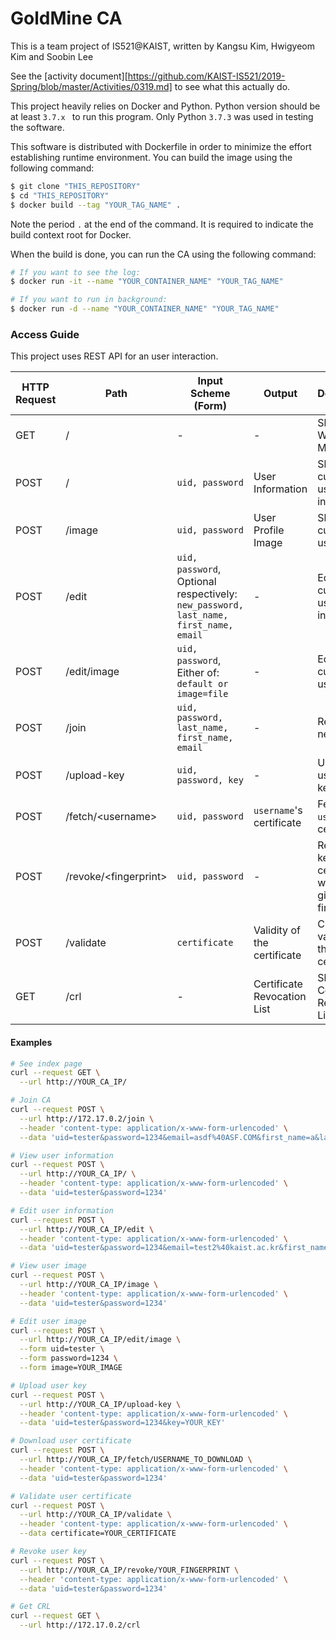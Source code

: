 # GoldMine CA

This is a team project of IS521@KAIST, written by Kangsu Kim, Hwigyeom Kim and Soobin Lee

See the [activity document][https://github.com/KAIST-IS521/2019-Spring/blob/master/Activities/0319.md] to see what this actually do.



This project heavily relies on Docker and Python. Python version should be at least `3.7.x ` to run this program. Only Python `3.7.3` was used in testing the software.

This software is distributed with Dockerfile in order to minimize the effort establishing runtime environment. You can build the image using the following command:

```bash
$ git clone "THIS_REPOSITORY"
$ cd "THIS_REPOSITORY"
$ docker build --tag "YOUR_TAG_NAME" .
```

Note the period `.` at the end of the command. It is required to indicate the build context root for Docker.

When the build is done, you can run the CA using the following command:

```bash
# If you want to see the log:
$ docker run -it --name "YOUR_CONTAINER_NAME" "YOUR_TAG_NAME"

# If you want to run in background:
$ docker run -d --name "YOUR_CONTAINER_NAME" "YOUR_TAG_NAME"
```



### Access Guide

This project uses REST API for an user interaction.

| HTTP Request | Path                    | Input Scheme (Form)                                          | Output                      | Description                                            |
| ------------ | ----------------------- | ------------------------------------------------------------ | --------------------------- | ------------------------------------------------------ |
| GET          | /                       | -                                                            | -                           | Shows Welcome Message                                  |
| POST         | /                       | `uid, password`                                              | User Information            | Shows current user information                         |
| POST         | /image                  | `uid, password`                                              | User Profile Image          | Shows current user image                               |
| POST         | /edit                   | `uid, password`, Optional respectively: `new_password, last_name, first_name, email` | -                           | Edits current user information                         |
| POST         | /edit/image             | `uid, password`, Either of: `default or image=file`          | -                           | Edits current user image                               |
| POST         | /join                   | `uid, password, last_name, first_name, email`                | -                           | Registers new user                                     |
| POST         | /upload-key             | `uid, password, key`                                         | -                           | Uploads user PGP key                                   |
| POST         | /fetch/\<username\>     | `uid, password`                                              | `username`'s certificate    | Fetches `username`'s certificate                       |
| POST         | /revoke/\<fingerprint\> | `uid, password`                                              | -                           | Revokes key and certificate with the given fingerprint |
| POST         | /validate               | `certificate`                                                | Validity of the certificate | Checks the validity of the given certificate           |
| GET          | /crl                    | -                                                            | Certificate Revocation List | Shows the Certificate Revocation List                  |

#### Examples

```bash
# See index page
curl --request GET \
  --url http://YOUR_CA_IP/

# Join CA
curl --request POST \
  --url http://172.17.0.2/join \
  --header 'content-type: application/x-www-form-urlencoded' \
  --data 'uid=tester&password=1234&email=asdf%40ASF.COM&first_name=a&last_name=b'

# View user information
curl --request POST \
  --url http://YOUR_CA_IP/ \
  --header 'content-type: application/x-www-form-urlencoded' \
  --data 'uid=tester&password=1234'

# Edit user information
curl --request POST \
  --url http://YOUR_CA_IP/edit \
  --header 'content-type: application/x-www-form-urlencoded' \
  --data 'uid=tester&password=1234&email=test2%40kaist.ac.kr&first_name=A&last_name=C&new_password=4321'

# View user image
curl --request POST \
  --url http://YOUR_CA_IP/image \
  --header 'content-type: application/x-www-form-urlencoded' \
  --data 'uid=tester&password=1234'

# Edit user image
curl --request POST \
  --url http://YOUR_CA_IP/edit/image \
  --form uid=tester \
  --form password=1234 \
  --form image=YOUR_IMAGE

# Upload user key
curl --request POST \
  --url http://YOUR_CA_IP/upload-key \
  --header 'content-type: application/x-www-form-urlencoded' \
  --data 'uid=tester&password=1234&key=YOUR_KEY'

# Download user certificate
curl --request POST \
  --url http://YOUR_CA_IP/fetch/USERNAME_TO_DOWNLOAD \
  --header 'content-type: application/x-www-form-urlencoded' \
  --data 'uid=tester&password=1234'

# Validate user certificate
curl --request POST \
  --url http://YOUR_CA_IP/validate \
  --header 'content-type: application/x-www-form-urlencoded' \
  --data certificate=YOUR_CERTIFICATE

# Revoke user key
curl --request POST \
  --url http://YOUR_CA_IP/revoke/YOUR_FINGERPRINT \
  --header 'content-type: application/x-www-form-urlencoded' \
  --data 'uid=tester&password=1234'

# Get CRL
curl --request GET \
  --url http://172.17.0.2/crl
```
